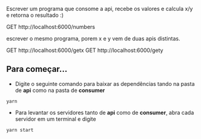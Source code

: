 Escrever um programa que consome a api, recebe os valores e calcula x/y e retorna o resultado :)

GET http://localhost:6000/numbers


escrever o mesmo programa, porem x e y vem de duas apis distintas.

GET http://localhost:6000/getx
GET http://localhost:6000/gety

## Para começar...

- Digite o seguinte comando para baixar as dependências tando na pasta de **api** como na pasta de **consumer**

```
yarn
```

- Para levantar os servidores tanto de **api** como de **consumer**, abra cada servidor em um terminal e digite
```
yarn start
```